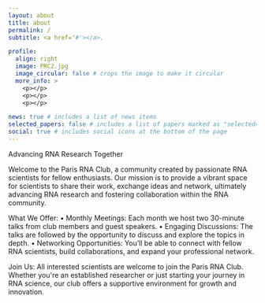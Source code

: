 ```yaml
---
layout: about
title: about
permalink: /
subtitle: <a href='#'></a>. 

profile:
  align: right
  image: PRC2.jpg
  image_circular: false # crops the image to make it circular
  more_info: >
    <p></p>
    <p></p>
    <p></p>

news: true # includes a list of news items
selected_papers: false # includes a list of papers marked as "selected={true}"
social: true # includes social icons at the bottom of the page
---
```


Advancing RNA Research Together

Welcome to the Paris RNA Club, a community created by passionate RNA scientists for fellow enthusiasts. Our mission is to provide a vibrant space for scientists to share their work, exchange ideas and network, ultimately advancing RNA research and fostering collaboration within the RNA community.

What We Offer:
•	Monthly Meetings: Each month we host two 30-minute talks from club members and guest speakers.
•	Engaging Discussions: The talks are followed by the opportunity to discuss and explore the topics in depth.
•	Networking Opportunities: You’ll be able to connect with fellow RNA scientists, build collaborations, and expand your professional network.

Join Us: All interested scientists are welcome to join the Paris RNA Club. Whether you're an established researcher or just starting your journey in RNA science, our club offers a supportive environment for growth and innovation.


